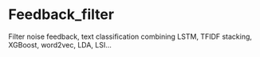 # Feedback_filter
Filter noise feedback, text classification combining LSTM, TFIDF stacking, XGBoost, word2vec, LDA, LSI...
